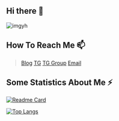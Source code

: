 

<!--
**imgyh/imgyh** is a ✨ _special_ ✨ repository because its `README.md` (this file) appears on your GitHub profile.

Here are some ideas to get you started:

- 🔭 I’m currently working on ...
- 🌱 I’m currently learning ...
- 👯 I’m looking to collaborate on ...
- 🤔 I’m looking for help with ...
- 💬 Ask me about ...
- 📫 How to reach me: ...
- 😄 Pronouns: ...
- ⚡ Fun fact: ...
-->

## Hi there 👋

![imgyh](https://komarev.com/ghpvc/?username=imgyh) 

## How To Reach Me 📫

> [Blog](https://www.imgyh.com)
> [TG](https://t.me/gyh9527)
> [TG Group](https://t.me/GYHgroup)
> [Email](mailto:admin@imgyh.com)

## Some Statistics About Me ⚡

[![Readme Card](https://github-readme-stats.vercel.app/api?username=imgyh&show_icons=true&theme=onedark)](https://github.com/anuraghazra/github-readme-stats)

[![Top Langs](https://github-readme-stats.vercel.app/api/top-langs/?username=imgyh&layout=compact&exclude_repo=imgyh.github.io&title_color=ffffff&icon_color=bb2acf&text_color=daf7dc&bg_color=151515)](https://github.com/anuraghazra/github-readme-stats)
